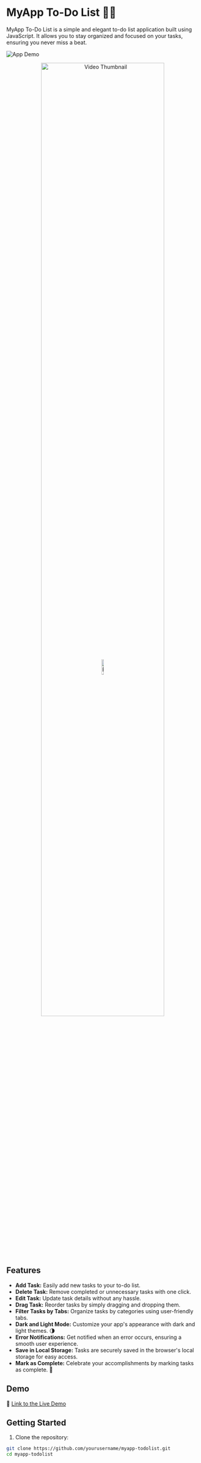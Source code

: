 # MyApp To-Do List 📝✨

MyApp To-Do List is a simple and elegant to-do list application built using JavaScript. It allows you to stay organized and focused on your tasks, ensuring you never miss a beat.

![App Demo](screenshots/app-demo.gif)

<p align="center">
  <a href="https://youtu.be/iYdReiozsCw" target="_blank">
    <img src="http://img.youtube.com/vi/iYdReiozsCw/0.jpg" alt="Video Thumbnail" style="width:80%; max-width:600px; position: relative;">
    <img src="https://img.icons8.com/ios-glyphs/90/000000/play-button-circled.png" alt="Play Button" style="position: absolute; top: 50%; left: 50%; transform: translate(-50%, -50%); width: 10%; max-width: 60px;">
  </a>
</p>

## Features

- **Add Task:** Easily add new tasks to your to-do list.
- **Delete Task:** Remove completed or unnecessary tasks with one click.
- **Edit Task:** Update task details without any hassle.
- **Drag Task:** Reorder tasks by simply dragging and dropping them.
- **Filter Tasks by Tabs:** Organize tasks by categories using user-friendly tabs.
- **Dark and Light Mode:** Customize your app's appearance with dark and light themes. 🌗
- **Error Notifications:** Get notified when an error occurs, ensuring a smooth user experience.
- **Save in Local Storage:** Tasks are securely saved in the browser's local storage for easy access.
- **Mark as Complete:** Celebrate your accomplishments by marking tasks as complete. 🎉

## Demo

🔗 [Link to the Live Demo](https://mo-76.github.io/todo-list-app-js/)

## Getting Started

1. Clone the repository:

```bash
git clone https://github.com/yourusername/myapp-todolist.git
cd myapp-todolist
